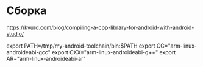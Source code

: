 # Сборка

https://kvurd.com/blog/compiling-a-cpp-library-for-android-with-android-studio/

export PATH=/tmp/my-android-toolchain/bin:$PATH
export CC="arm-linux-androideabi-gcc"
export CXX="arm-linux-androideabi-g++"
export AR="arm-linux-androideabi-ar"

